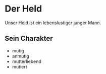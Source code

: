 # Der Held

Unser Held ist ein lebenslustiger junger Mann.

## Sein Charakter

* mutig
* anmutig
* mutterliebend
* mutiert
